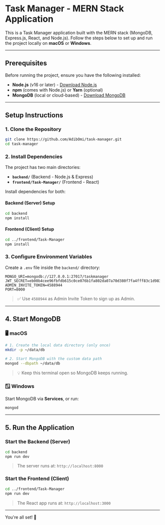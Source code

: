# Task Manager - MERN Stack Application

This is a Task Manager application built with the MERN stack (MongoDB, Express.js, React, and Node.js). Follow the steps below to set up and run the project locally on **macOS** or **Windows**.

---

## Prerequisites

Before running the project, ensure you have the following installed:

- **Node.js** (v16 or later) - [Download Node.js](https://nodejs.org/)
- **npm** (comes with Node.js) or **Yarn** (optional)
- **MongoDB** (local or cloud-based) - [Download MongoDB](https://www.mongodb.com/try/download/community)

---

## Setup Instructions

### 1. Clone the Repository

```bash
git clone https://github.com/AdibOmi/task-manager.git
cd task-manager
```

### 2. Install Dependencies

The project has two main directories:

- **`backend/`** (Backend - Node.js & Express)
- **`frontend/Task-Manager/`** (Frontend - React)

Install dependencies for both:

#### Backend (Server) Setup

```bash
cd backend
npm install
```

#### Frontend (Client) Setup

```bash
cd ../frontend/Task-Manager
npm install
```

### 3. Configure Environment Variables

Create a `.env` file inside the `backend/` directory:

```env
MONGO_URI=mongodb://127.0.0.1:27017/taskmanager
JWT_SECRET=eb00b4cee96fbfdb615c0ce076b1fa802da07a70d380f7fa4fff83c1d98316937f149c7a5e9857c60bb18c1529ac770bef5d696bb8c64198468db07fbaf0dbe9
ADMIN_INVITE_TOKEN=4588944
PORT=8000
```

> ✅ Use `4588944` as Admin Invite Token to sign up as Admin.

---

## 4. Start MongoDB

### 🖥 macOS

```bash
# 1. Create the local data directory (only once)
mkdir -p ~/data/db

# 2. Start MongoDB with the custom data path
mongod --dbpath ~/data/db
```

> 💡 Keep this terminal open so MongoDB keeps running.

### 🪟 Windows

Start MongoDB via **Services**, or run:

```bash
mongod
```

---

## 5. Run the Application

### Start the Backend (Server)

```bash
cd backend
npm run dev
```

> The server runs at: `http://localhost:8000`

### Start the Frontend (Client)

```bash
cd ../frontend/Task-Manager
npm run dev
```

> The React app runs at: `http://localhost:3000`

---

You're all set! 🎉